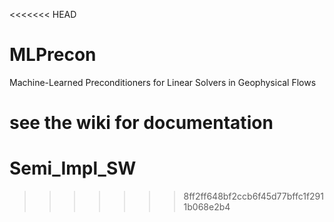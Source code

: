 <<<<<<< HEAD
# MLPrecon
Machine-Learned Preconditioners for Linear Solvers in Geophysical Flows

see the wiki for documentation
=======
# Semi_Impl_SW
>>>>>>> 8ff2ff648bf2ccb6f45d77bffc1f2911b068e2b4
